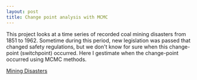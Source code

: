 ```yaml
---
layout: post
title: Change point analysis with MCMC
---
```

This project looks at a time series of recorded coal mining disasters from 1851 to 1962. 
Sometime during this period, new legislation was passed that changed safety regulations, but we don't know for sure when this change-point (switchpoint) occurred.
Here I gestimate when the change-point occurred using MCMC methods.

[Mining Disasters]( https://github.com/JoomiK/MiningDisasters/blob/master/Mining/MiningDisasters.ipynb )

